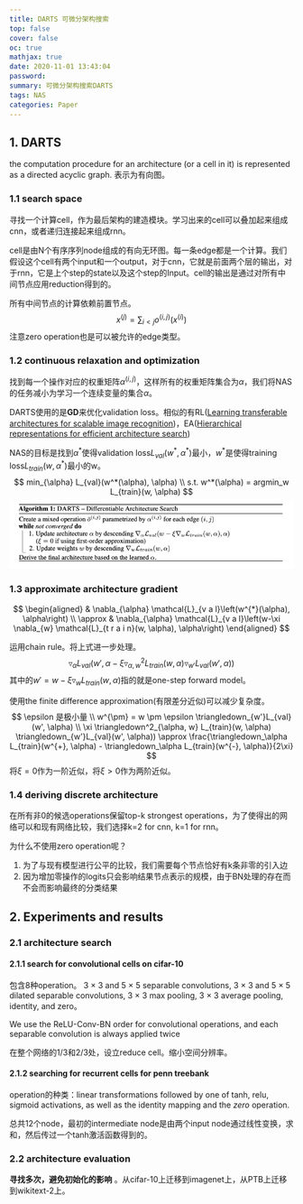 ```yaml
---
title: DARTS 可微分架构搜索
top: false
cover: false
oc: true
mathjax: true
date: 2020-11-01 13:43:04
password:
summary: 可微分架构搜索DARTS
tags: NAS
categories: Paper
---
```


## 1. DARTS

 the computation procedure for an architecture (or a cell in it) is represented as a directed acyclic graph. 表示为有向图。

### 1.1 search space

寻找一个计算cell，作为最后架构的建造模块。学习出来的cell可以叠加起来组成cnn，或者递归连接起来组成rnn。

cell是由N个有序序列node组成的有向无环图。每一条edge都是一个计算。我们假设这个cell有两个input和一个output，对于cnn，它就是前面两个层的输出，对于rnn，它是上个step的state以及这个step的Input。cell的输出是通过对所有中间节点应用reduction得到的。

所有中间节点的计算依赖前置节点。
$$
x^{(j)} = \sum_{i<j}o^{(i,j)}(x^{(i)})
$$
注意zero operation也是可以被允许的edge类型。

### 1.2 continuous relaxation and optimization

找到每一个操作对应的权重矩阵$\alpha^{(i,j)}$，这样所有的权重矩阵集合为$\alpha$，我们将NAS的任务减小为学习一个连续变量的集合$\alpha$。

DARTS使用的是**GD**来优化validation loss。相似的有RL([Learning transferable architectures for scalable image recognition]())，EA([Hierarchical representations for efficient architecture search]())

NAS的目标是找到$\alpha^*$使得validation loss$L_{val}(w^*, \alpha^*)$最小，$w^*$是使得training loss$L_{train}(w, \alpha^*)$最小的w。
$$
min_{\alpha} L_{val}(w^*(\alpha), \alpha) \\
s.t. w^*(\alpha) = argmin_w L_{train}(w, \alpha)
$$
![algorithm](02-DARTS/01-algorithm.png)

### 1.3 approximate architecture gradient

$$
\begin{aligned} & \nabla_{\alpha} \mathcal{L}_{v a l}\left(w^{*}(\alpha), \alpha\right) \\ \approx & \nabla_{\alpha} \mathcal{L}_{v a l}\left(w-\xi \nabla_{w} \mathcal{L}_{t r a i n}(w, \alpha), \alpha\right) \end{aligned}
$$

运用chain rule。将上式进一步处理。
$$
\triangledown_\alpha L_{val}(w', \alpha - \xi \triangledown^2_{\alpha, w} L_{train}(w, \alpha) \triangledown_{w'}L_{val}(w', \alpha))
$$
其中的$w' = w - \xi\triangledown_w L_{train}(w, \alpha)$指的就是one-step forward model。

使用the finite difference approximation(有限差分近似)可以减少复杂度。
$$
\epsilon 是极小量 \\
w^{\pm} = w \pm \epsilon \triangledown_{w'}L_{val}(w', \alpha) \\
\xi \triangledown^2_{\alpha, w} L_{train}(w, \alpha) \triangledown_{w'}L_{val}(w', \alpha)) \approx \frac{\triangledown_\alpha L_{train}(w^{+}, \alpha) - \triangledown_\alpha L_{train}(w^{-}, \alpha)}{2\xi}
$$
将$\xi = 0$作为一阶近似，将$\xi > 0$作为两阶近似。

### 1.4 deriving discrete architecture

在所有非0的候选operations保留top-k strongest operations，为了使得出的网络可以和现有网络比较，我们选择k=2 for cnn, k=1 for rnn。

为什么不使用zero operation呢？

1. 为了与现有模型进行公平的比较，我们需要每个节点恰好有k条非零的引入边
2. 因为增加零操作的logits只会影响结果节点表示的规模，由于BN处理的存在而不会而影响最终的分类结果

## 2. Experiments and results

### 2.1 architecture search

#### 2.1.1 search for convolutional cells on cifar-10

包含8种operation。 3 × 3 and 5 × 5 separable convolutions, 3 × 3 and 5 × 5 dilated separable convolutions, 3 × 3 max pooling, 3 × 3 average pooling, identity, and zero。

We use the ReLU-Conv-BN order for convolutional operations, and each separable convolution is always applied twice

在整个网络的1/3和2/3处，设立reduce cell。缩小空间分辨率。

#### 2.1.2 searching for recurrent cells for penn treebank

operation的种类：linear transformations followed by one of tanh, relu, sigmoid activations, as well as the identity mapping and the *zero* operation.

总共12个node，最初的intermediate node是由两个input node通过线性变换，求和，然后传过一个tanh激活函数得到的。

### 2.2 architecture evaluation

**寻找多次，避免初始化的影响** 。从cifar-10上迁移到imagenet上，从PTB上迁移到wikitext-2上。
